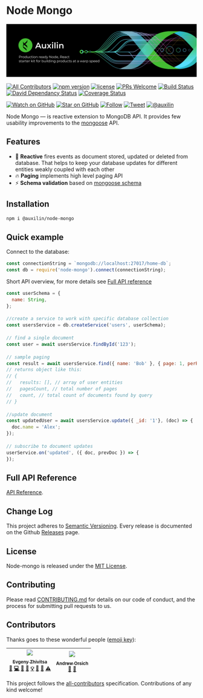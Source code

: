 
# Node Mongo

[![Auxilin.com — Production ready Node, React starter kit for building products at a warp speed](https://raw.githubusercontent.com/auxilincom/component-template/master/assets/cover-black.png)](https://github.com/auxilincom/auxilin)

[![All Contributors](https://img.shields.io/badge/all_contributors-2-orange.svg?style=flat-square)](#contributors)
[![npm version](https://badge.fury.io/js/%40auxilin%2Fnode-mongo.svg)](https://badge.fury.io/js/%40auxilin%2Fnode-mongo) 
[![license](https://img.shields.io/github/license/mashape/apistatus.svg?style=flat-square)](https://github.com/auxilincom/node-mongo/blob/master/LICENSE)
[![PRs Welcome](https://img.shields.io/badge/PRs-welcome-brightgreen.svg?style=flat-square)](http://makeapullrequest.com)
[![Build Status](http://ci.auxilin.com/api/badges/auxilincom/node-mongo/status.svg)](http://ci.auxilin.com/auxilincom/node-mongo)
[![David Dependancy Status](https://david-dm.org/auxilincom/node-mongo.svg)](https://david-dm.org/auxilincom/node-mongo)
[![Coverage Status](https://coveralls.io/repos/github/auxilincom/node-mongo/badge.svg?branch=master)](https://coveralls.io/github/auxilincom/node-mongo?branch=master)


[![Watch on GitHub](https://img.shields.io/github/watchers/auxilincom/node-mongo.svg?style=social&label=Watch)](https://github.com/auxilincom/node-mongo/watchers)
[![Star on GitHub](https://img.shields.io/github/stars/auxilincom/node-mongo.svg?style=social&label=Stars)](https://github.com/auxilincom/node-mongo/stargazers)
[![Follow](https://img.shields.io/twitter/follow/auxilin.svg?style=social&label=Follow)](https://twitter.com/auxilin)
[![Tweet](https://img.shields.io/twitter/url/https/github.com/auxilincom/node-mongo.svg?style=social)](https://twitter.com/intent/tweet?text=I%27m%20using%20Auxilin%20components%20to%20build%20my%20next%20product%20🚀.%20Check%20it%20out:%20https://github.com/auxilincom/node-mongo)
[![@auxilin](https://img.shields.io/badge/%F0%9F%92%AC%20Telegram-t.me/auxilin-blue.svg)](https://t.me/auxilin)

Node Mongo — is reactive extension to MongoDB API. It provides few usability improvements to the [mongoose](https://github.com/Automattic/mongoose) API. 

## Features

* ️️🚀 **Reactive** fires events as document stored, updated or deleted from database. That helps to keep your database updates for different entities weakly coupled with each other
* 🔥 **Paging** implements high level paging API
* ⚡️ **Schema validation** based on [mongoose schema](https://mongoosejs.com/docs/guide.html) 

## Installation

```
npm i @auxilin/node-mongo
```

## Quick example

Connect to the database:
```javascript
const connectionString = `mongodb://localhost:27017/home-db`;
const db = require('node-mongo').connect(connectionString);
```

Short API overview, for more details see [Full API reference](https://github.com/auxilincom/node-mongo/blob/master/API.md)
```javascript
const userSchema = {
  name: String,
};

//create a service to work with specific database collection
const usersService = db.createService('users', userSchema);

// find a single document
const user = await usersService.findById('123');

// sample paging
const result = await usersService.find({ name: 'Bob' }, { page: 1, perPage: 30 });
// returns object like this:
// {
//   results: [], // array of user entities
//   pagesCount, // total number of pages
//   count, // total count of documents found by query
// }

//update document
const updatedUser = await usersService.update({ _id: '1'}, (doc) => {
  doc.name = 'Alex';
});

// subscribe to document updates
userService.on('updated', ({ doc, prevDoc }) => {
});
```

## Full API Reference

[API Reference](https://github.com/auxilincom/node-mongo/blob/master/API.md).

## Change Log

This project adheres to [Semantic Versioning](http://semver.org/).
Every release is documented on the Github [Releases](https://github.com/auxilincom/node-mongo/releases) page.

## License

Node-mongo is released under the [MIT License](https://github.com/auxilincom/node-mongo/blob/master/LICENSE).

## Contributing

Please read [CONTRIBUTING.md](https://github.com/auxilincom/node-mongo/blob/master/CONTRIBUTING.md) for details on our code of conduct, and the process for submitting pull requests to us.

## Contributors

Thanks goes to these wonderful people ([emoji key](https://github.com/kentcdodds/all-contributors#emoji-key)):

<!-- ALL-CONTRIBUTORS-LIST:START - Do not remove or modify this section -->
<!-- prettier-ignore -->
| [<img src="https://avatars2.githubusercontent.com/u/6461311?v=4" width="100px;"/><br /><sub><b>Evgeny Zhivitsa</b></sub>](https://github.com/ezhivitsa)<br />[💬](#question-ezhivitsa "Answering Questions") [💻](https://github.com/auxilin/node-mongo/commits?author=ezhivitsa "Code") [🎨](#design-ezhivitsa "Design") [📖](https://github.com/auxilin/node-mongo/commits?author=ezhivitsa "Documentation") [💡](#example-ezhivitsa "Examples") [🤔](#ideas-ezhivitsa "Ideas, Planning, & Feedback") [👀](#review-ezhivitsa "Reviewed Pull Requests") [⚠️](https://github.com/auxilin/node-mongo/commits?author=ezhivitsa "Tests") | [<img src="https://avatars3.githubusercontent.com/u/681396?v=4" width="100px;"/><br /><sub><b>Andrew Orsich</b></sub>](https://github.com/anorsich)<br />[📖](https://github.com/auxilin/node-mongo/commits?author=anorsich "Documentation") [🤔](#ideas-anorsich "Ideas, Planning, & Feedback") |
| :---: | :---: |
<!-- ALL-CONTRIBUTORS-LIST:END -->

This project follows the [all-contributors](https://github.com/kentcdodds/all-contributors) specification. Contributions of any kind welcome!
